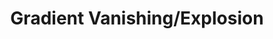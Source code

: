 ---
title: "Gradient Vanishing/Explosion"
layout: single
categories: Common_Issues
permalink: "/theory/common_issues/gradient_vanishing_explosion"
---